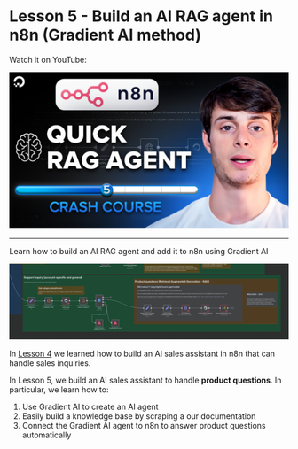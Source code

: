 # Lesson 5 - Build an AI RAG agent in n8n (Gradient AI method)

Watch it on YouTube:

[![Lesson 4 video](../../thumbnails/lesson_5.jpg)](https://www.youtube.com/watch?v=-PrhgxaBZG0&list=PLseEp7p6EwibcvBe7cOWqDmN99zA1YFL2&index=5)

---

Learn how to build an AI RAG agent and add it to n8n using Gradient AI

![Lesson 5 workflow](./images/lesson-5-wf.png)

In [Lesson 4](../lesson_4/README.md) we learned how to build an AI sales assistant in n8n that can handle sales inquiries.

In Lesson 5, we build an AI sales assistant to handle **product questions**. In particular, we learn how to:

1. Use Gradient AI to create an AI agent
1. Easily build a knowledge base by scraping a our documentation
1. Connect the Gradient AI agent to n8n to answer product questions automatically

